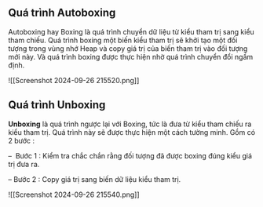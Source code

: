 ## Quá trình Autoboxing

Autoboxing hay Boxing là quá trình chuyển dữ liệu từ kiểu tham trị sang kiểu tham chiếu. Quá trình boxing một biến kiểu tham trị sẽ khởi tạo một đối tượng trong vùng nhớ Heap và copy giá trị của biến tham trị vào đối tượng mới này. Và quá trình boxing được thực hiện nhờ quá trình chuyển đổi ngầm định.



![[Screenshot 2024-09-26 215520.png]]
## Quá trình **Unboxing**

**Unboxing** là quá trình ngược lại với Boxing, tức là đưa từ kiểu tham chiếu ra kiểu tham trị. Quá trình này sẽ được thực hiện một cách tường minh. Gồm có 2 bước :

–  Bước 1 : Kiểm tra chắc chắn rằng đối tượng đã được boxing đúng kiểu giá trị đưa ra.

– Bước 2 : Copy giá trị sang biến dữ liệu kiểu tham trị.

![[Screenshot 2024-09-26 215540.png]]